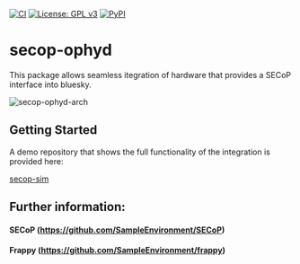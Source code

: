 [![CI](https://github.com/SampleEnvironment/secop-ophyd/actions/workflows/code.yaml/badge.svg)](https://github.com/SampleEnvironment/secop-ophyd/actions/workflows/code.yaml)
[![License: GPL v3](https://img.shields.io/badge/License-GPLv3-blue.svg)](https://www.gnu.org/licenses/gpl-3.0)
[![PyPI](https://img.shields.io/pypi/v/secop-ophyd.svg)](https://pypi.org/project/secop-ophyd)

# secop-ophyd

This package allows seamless itegration of hardware that provides a SECoP interface into bluesky.


![secop-ophyd-arch](https://github.com/user-attachments/assets/cd82cfbe-68dc-4b3c-b872-5b1b7c7db82a)



## Getting Started
A demo repository that shows the full functionality of the integration is provided here:

[secop-sim](https://codebase.helmholtz.cloud/rock-it-secop/secop-sim)


## Further information:

#### SECoP (https://github.com/SampleEnvironment/SECoP)
#### Frappy (https://github.com/SampleEnvironment/frappy)
